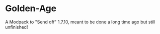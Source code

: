 # Golden-Age
A Modpack to "Send off" 1.7.10, meant to be done a long time ago but still unfinished!
